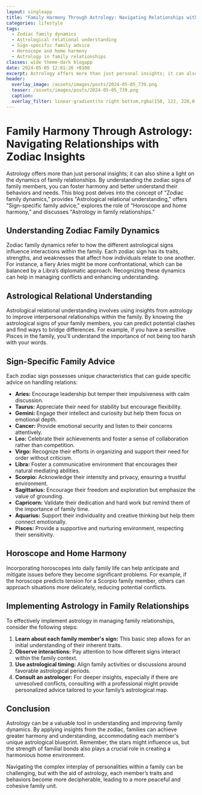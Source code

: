 ```yaml
---
layout: singleapp
title: "Family Harmony Through Astrology: Navigating Relationships with Zodiac Insights"
categories: lifestyle
tags:
  - Zodiac family dynamics
  - Astrological relational understanding
  - Sign-specific family advice
  - Horoscope and home harmony
  - Astrology in family relationships
classes: wide theme-dark blogapp
date: 2024-05-05 12:01:26 +0100
excerpt: Astrology offers more than just personal insights; it can also shine a light on the dynamics of family relationships.
header:
  overlay_image: /assets/images/posts/2024-05-05_739.png
  teaser: /assets/images/posts/2024-05-05_739.png
  caption: 
  overlay_filter: linear-gradient(to right bottom,rgba(150, 122, 220,0.8), rgba(255,245,208,0.5))
---
```


# Family Harmony Through Astrology: Navigating Relationships with Zodiac Insights

Astrology offers more than just personal insights; it can also shine a light on the dynamics of family relationships. By understanding the zodiac signs of family members, you can foster harmony and better understand their behaviors and needs. This blog post delves into the concept of "Zodiac family dynamics," provides "Astrological relational understanding," offers "Sign-specific family advice," explores the role of “Horoscope and home harmony,” and discusses "Astrology in family relationships."

## Understanding Zodiac Family Dynamics

Zodiac family dynamics refer to how the different astrological signs influence interactions within the family. Each zodiac sign has its traits, strengths, and weaknesses that affect how individuals relate to one another. For instance, a fiery Aries might be more confrontational, which can be balanced by a Libra’s diplomatic approach. Recognizing these dynamics can help in managing conflicts and enhancing understanding.

## Astrological Relational Understanding

Astrological relational understanding involves using insights from astrology to improve interpersonal relationships within the family. By knowing the astrological signs of your family members, you can predict potential clashes and find ways to bridge differences. For example, if you have a sensitive Pisces in the family, you'll understand the importance of not being too harsh with your words.

## Sign-Specific Family Advice

Each zodiac sign possesses unique characteristics that can guide specific advice on handling relations:

- **Aries:** Encourage leadership but temper their impulsiveness with calm discussion.
- **Taurus:** Appreciate their need for stability but encourage flexibility.
- **Gemini:** Engage their intellect and curiosity but help them focus on emotional depth.
- **Cancer:** Provide emotional security and listen to their concerns attentively.
- **Leo:** Celebrate their achievements and foster a sense of collaboration rather than competition.
- **Virgo:** Recognize their efforts in organizing and support their need for order without criticism.
- **Libra:** Foster a communicative environment that encourages their natural mediating abilities.
- **Scorpio:** Acknowledge their intensity and privacy, ensuring a trustful environment.
- **Sagittarius:** Encourage their freedom and exploration but emphasize the value of grounding.
- **Capricorn:** Validate their dedication and hard work but remind them of the importance of family time.
- **Aquarius:** Support their individuality and creative thinking but help them connect emotionally.
- **Pisces:** Provide a supportive and nurturing environment, respecting their sensitivity.

## Horoscope and Home Harmony

Incorporating horoscopes into daily family life can help anticipate and mitigate issues before they become significant problems. For example, if the horoscope predicts tension for a Scorpio family member, others can approach situations more delicately, reducing potential conflicts.

## Implementing Astrology in Family Relationships

To effectively implement astrology in managing family relationships, consider the following steps:

1. **Learn about each family member's sign:** This basic step allows for an initial understanding of their inherent traits.
2. **Observe interactions:** Pay attention to how different signs interact within the family context.
3. **Use astrological timing:** Align family activities or discussions around favorable astrological periods.
4. **Consult an astrologer:** For deeper insights, especially if there are unresolved conflicts, consulting with a professional might provide personalized advice tailored to your family’s astrological map.

## Conclusion

Astrology can be a valuable tool in understanding and improving family dynamics. By applying insights from the zodiac, families can achieve greater harmony and understanding, accommodating each member's unique astrological blueprint. Remember, the stars might influence us, but the strength of familial bonds also plays a crucial role in creating a harmonious home environment.

Navigating the complex interplay of personalities within a family can be challenging, but with the aid of astrology, each member’s traits and behaviors become more decipherable, leading to a more peaceful and cohesive family unit.